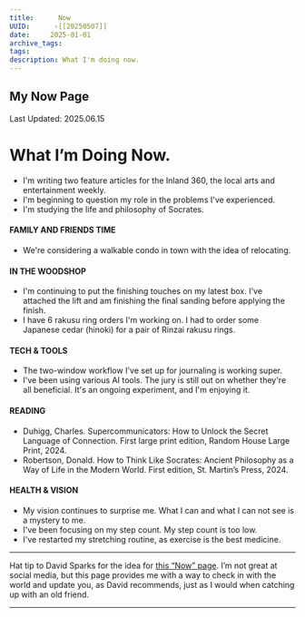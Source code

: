 ```yaml
---
title:      Now
UUID:      ›[[20250507]] 
date:     2025-01-01
archive_tags:
tags:       
description: What I'm doing now.
---
```

## My Now Page
Last Updated: 2025.06.15
# What I’m Doing Now.

* I'm writing two feature articles for the Inland 360, the local arts and entertainment weekly.
* I'm beginning to question my role in the problems I've experienced.
* I'm studying the life and philosophy of Socrates.
  

#### FAMILY AND FRIENDS TIME 
- We're considering a walkable condo in town with the idea of relocating.
 
#### IN THE WOODSHOP
- I'm continuing to put the finishing touches on my latest box. I've attached the lift and am finishing the final sanding before applying the finish.
- I have 6 rakusu ring orders I'm working on. I had to order some Japanese cedar (hinoki) for a pair of Rinzai rakusu rings.

#### TECH & TOOLS
- The two-window workflow I've set up for journaling is working super.
- I've been using various AI tools. The jury is still out on whether they're all beneficial. It's an ongoing experiment, and I'm enjoying it.

#### READING
- Duhigg, Charles. Supercommunicators: How to Unlock the Secret Language of Connection. First large print edition, Random House Large Print, 2024.
- Robertson, Donald. How to Think Like Socrates: Ancient Philosophy as a Way of Life in the Modern World. First edition, St. Martin’s Press, 2024.

#### HEALTH & VISION
- My vision continues to surprise me. What I can and what I can not see is a mystery to me.
- I've been focusing on my step count. My step count is too low.
- I've restarted my stretching routine, as exercise is the best medicine. 

----
Hat tip to David Sparks for the idea for [this “Now” page](https://www.macsparky.com/now/). I’m not great at social media, but this page provides me with a way to check in with the world and update you, as David recommends, just as I would when catching up with an old friend.

----------------------------------
